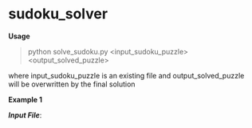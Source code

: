 sudoku_solver
=============

__Usage__

  > python solve_sudoku.py <input_sudoku_puzzle> <output_solved_puzzle> 
 
  where input_sudoku_puzzle is an existing file and output_solved_puzzle                                                                                                                                      
  will be overwritten by the final solution               

__Example 1__

___Input File___:


